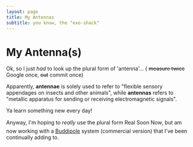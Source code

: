 ```yaml
---
layout: page
title: My Antennas
subtitle: you know, the "exo-shack"
---
```


# My Antenna(s)

Ok, so I just _had_ to look up the plural form of 'antenna'...  ( ~~measure twice~~ Google once, ~~cut~~ commit once)

Apparently, __antennae__ is solely used to refer to "flexible sensory appendages on insects and other animals", while __antennas__ refers to "metallic apparatus for sending or receiving electromagnetic signals".

Ya learn something new every day!

Anyway, I'm hoping to _really_ use the plural form Real Soon Now&#153;, but am now working with a [Buddipole][buddipole] system (commercial version) that I've been continually adding to.


[buddipole]: http://www.buddipole.com/
